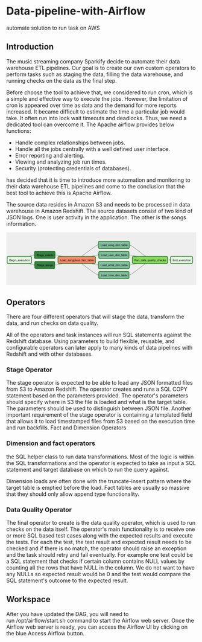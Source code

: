 # Data-pipeline-with-Airflow
automate solution to run task on AWS

## Introduction

The music streaming company Sparkify decide to automate their data warehouse ETL pipelines. Our goal is to create our  own custom operators to perform tasks such as staging the data, filling the data warehouse, and running checks on the data as the final step.

Before choose the tool to achieve that, we considered to run cron, which is a simple and effective way to execute the jobs. However, the limitation of cron is appeared over time as data and the demand for more reports increased. It became difficult to estimate the time a particular job would take.  It often run into lock wait timeouts and deadlocks. Thus, we need a dedicated tool can overcome it. The Apache airflow provides below functions: 
  - Handle complex relationships between jobs.
  - Handle all the jobs centrally with a well defined user interface.
  - Error reporting and alerting.
  - Viewing and analyzing job run times.
  - Security (protecting credentials of databases).

has decided that it is time to introduce more automation and monitoring to their data warehouse ETL pipelines and come to the conclusion that the best tool to achieve this is Apache Airflow.

The source data resides in Amazon S3 and needs to be processed in data warehouse in Amazon Redshift. The source datasets consist of two kind of JSON logs. One is user activity in the application. The other is the songs information.

![Airflow DAG](DAG.png)


## Operators
There are four different operators that will stage the data, transform the data, and run checks on data quality.

All of the operators and task instances will run SQL statements against the Redshift database. Using parameters to build flexible, reusable, and configurable operators can later apply to many kinds of data pipelines with Redshift and with other databases.

### Stage Operator
The stage operator is expected to be able to load any JSON formatted files from S3 to Amazon Redshift. The operator creates and runs a SQL COPY statement based on the parameters provided. The operator's parameters should specify where in S3 the file is loaded and what is the target table.
The parameters should be used to distinguish between JSON file. Another important requirement of the stage operator is containing a templated field that allows it to load timestamped files from S3 based on the execution time and run backfills.
Fact and Dimension Operators

### Dimension and fact operators 
the SQL helper class to run data transformations. Most of the logic is within the SQL transformations and the operator is expected to take as input a SQL statement and target database on which to run the query against. 

Dimension loads are often done with the truncate-insert pattern where the target table is emptied before the load. Fact tables are usually so massive that they should only allow append type functionality.

### Data Quality Operator
The final operator to create is the data quality operator, which is used to run checks on the data itself. The operator's main functionality is to receive one or more SQL based test cases along with the expected results and execute the tests. For each the test, the test result and expected result needs to be checked and if there is no match, the operator should raise an exception and the task should retry and fail eventually.
For example one test could be a SQL statement that checks if certain column contains NULL values by counting all the rows that have NULL in the column. We do not want to have any NULLs so expected result would be 0 and the test would compare the SQL statement's outcome to the expected result.

## Workspace
After you have updated the DAG, you will need to run /opt/airflow/start.sh command to start the Airflow web server. Once the Airflow web server is ready, you can access the Airflow UI by clicking on the blue Access Airflow button.
